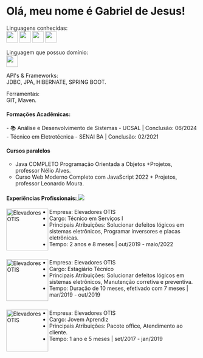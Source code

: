 <h1> Olá, meu nome é Gabriel de Jesus!</h1>

Linguagens conhecidas:<br/>
<img src="https://img.icons8.com/color/344/javascript--v1.png" mwidth="30px" height="30px"/>
<img src="https://img.icons8.com/color/344/html-5--v1.png" mwidth="30px" height="30px"/>
<img src="https://img.icons8.com/color/344/css3.png" mwidth="30px" height="30px"/>
<img src="https://img.icons8.com/external-soft-fill-juicy-fish/344/external-sql-coding-and-development-soft-fill-soft-fill-juicy-fish.png" mwidth="30px" height="30px"/>

Linguagem que possuo domínio:<br/>
<img src="https://img.icons8.com/color/344/java-coffee-cup-logo.png" mwidth="30px" height="30px"/>

API's & Frameworks:<br/>
JDBC, JPA, HIBERNATE, SPRING BOOT.<br/>

Ferramentas:<br/>
GIT, Maven.

<h4> Formações Acadêmicas:</h4>
- 📚 Análise e Desenvolvimento de Sistemas - UCSAL | Conclusão: 06/2024<br/>
- Técnico em Eletrotécnica - SENAI BA | Conclusão: 02/2021

<h4>Cursos paralelos</h4>
<ul type="circle">
<li> Java COMPLETO Programação Orientada a Objetos +Projetos, professor Nélio Alves.</li>
<li>Curso Web Moderno Completo com JavaScript 2022 + Projetos, professor Leonardo Moura.</l1>
</ul>



<h4>Experiências Profissionais:<a href="https://www.linkedin.com/in/gabriel-de-jesus-614a32203/" alt="Linkedin">
<img src="https://img.shields.io/badge/-Linkedin-0e76a8?style=flat-square&logo=Linkedin&logoColor=white&link=LINK-DO-SEU-LINKEDIN" /></a>
</h4>

[<img align="left" height="110px" width="110px" alt="Elevadores OTIS" src="https://media-exp1.licdn.com/dms/image/C4D0BAQHk_49WTp8-Ew/company-logo_200_200/0/1519905283543?e=2147483647&v=beta&t=a8ozpmNFxsWdvlqhvDJ1JmY4mMBeTkTQbBc5cM3wgzY"/>](https://otis.com/)
 - Empresa: Elevadores OTIS 
 - Cargo: Técnico em Serviços I 
 - Principais Atribuições: Solucionar defeitos lógicos em sistemas eletrônicos, Programar inversores e placas eletrônicas.
 - Tempo: 2 anos e 8 meses | out/2019 - maio/2022 
<br/><br/>

[<img align="left" height="110px" width="110px" alt="Elevadores OTIS" src="https://media-exp1.licdn.com/dms/image/C4D0BAQHk_49WTp8-Ew/company-logo_200_200/0/1519905283543?e=2147483647&v=beta&t=a8ozpmNFxsWdvlqhvDJ1JmY4mMBeTkTQbBc5cM3wgzY"/>](https://otis.com/)
- Empresa: Elevadores OTIS
- Cargo: Estagiário Técnico
- Principais Atribuições: Solucionar defeitos lógicos em sistemas eletrônicos, Manutenção corretiva e preventiva.
- Tempo: Duração de 10 meses, efetivado com 7 meses | mar/2019 - out/2019
<br/><br/>

[<img align="left" height="110px" width="110px" alt="Elevadores OTIS" src="https://media-exp1.licdn.com/dms/image/C4D0BAQHk_49WTp8-Ew/company-logo_200_200/0/1519905283543?e=2147483647&v=beta&t=a8ozpmNFxsWdvlqhvDJ1JmY4mMBeTkTQbBc5cM3wgzY"/>](https://otis.com/)
- Empresa: Elevadores OTIS
- Cargo: Jovem Aprendiz
- Principais Atribuições: Pacote office, Atendimento ao cliente.
- Tempo: 1 ano e 5 meses | set/2017 - jan/2019
